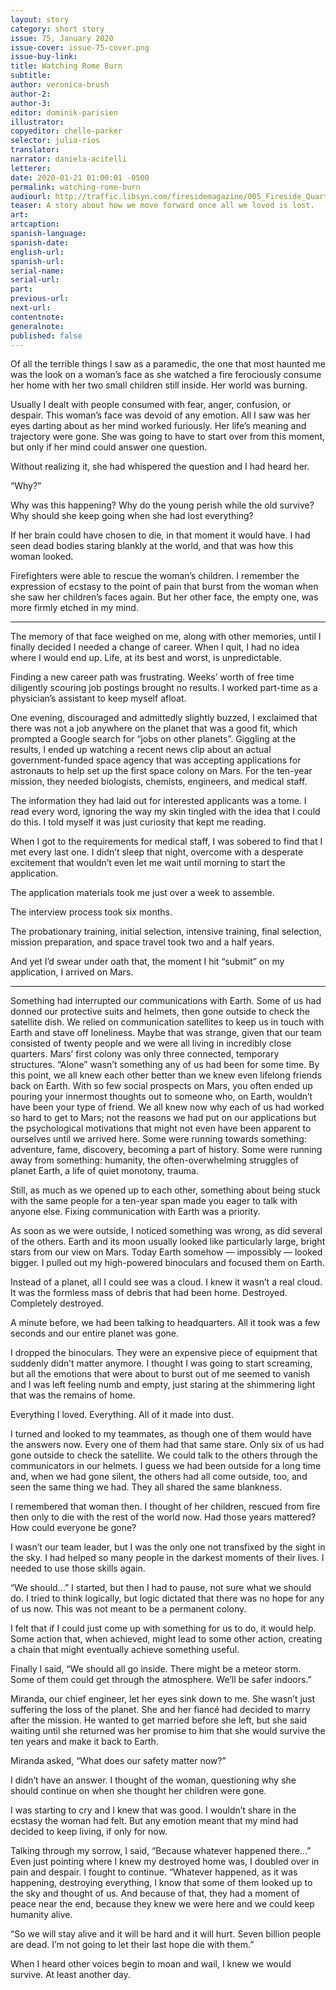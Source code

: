 ```yaml
---
layout: story
category: short story
issue: 75, January 2020
issue-cover: issue-75-cover.png
issue-buy-link:
title: Watching Rome Burn
subtitle:
author: veronica-brush
author-2:
author-3:
editor: dominik-parisien
illustrator:
copyeditor: chelle-parker
selector: julia-rios
translator:
narrator: daniela-acitelli
letterer:
date: 2020-01-21 01:00:01 -0500
permalink: watching-rome-burn
audiourl: http://traffic.libsyn.com/firesidemagazine/005_Fireside_Quarterly_Watching_Rome_Burn.mp3
teaser: A story about how we move forward once all we loved is lost.
art:
artcaption:
spanish-language:
spanish-date:
english-url:
spanish-url:
serial-name:
serial-url:
part:
previous-url:
next-url:
contentnote:
generalnote:
published: false
---
```

Of all the terrible things I saw as a paramedic, the one that most haunted me was the look on a woman’s face as she watched a fire ferociously consume her home with her two small children still inside. Her world was burning.

Usually I dealt with people consumed with fear, anger, confusion, or despair. This woman’s face was devoid of any emotion. All I saw was her eyes darting about as her mind worked furiously. Her life’s meaning and trajectory were gone. She was going to have to start over from this moment, but only if her mind could answer one question.

Without realizing it, she had whispered the question and I had heard her.

“Why?”

Why was this happening? Why do the young perish while the old survive? Why should she keep going when she had lost everything?

If her brain could have chosen to die, in that moment it would have. I had seen dead bodies staring blankly at the world, and that was how this woman looked.

Firefighters were able to rescue the woman’s children. I remember the expression of ecstasy to the point of pain that burst from the woman when she saw her children’s faces again. But her other face, the empty one, was more firmly etched in my mind.



----



The memory of that face weighed on me, along with other memories, until I finally decided I needed a change of career. When I quit, I had no idea where I would end up. Life, at its best and worst, is unpredictable.

Finding a new career path was frustrating. Weeks’ worth of free time diligently scouring job postings brought no results. I worked part-time as a physician’s assistant to keep myself afloat.

One evening, discouraged and admittedly slightly buzzed, I exclaimed that there was not a job anywhere on the planet that was a good fit, which prompted a Google search for “jobs on other planets”. Giggling at the results, I ended up watching a recent news clip about an actual government-funded space agency that was accepting applications for astronauts to help set up the first space colony on Mars. For the ten-year mission, they needed biologists, chemists, engineers, and medical staff.

The information they had laid out for interested applicants was a tome. I read every word, ignoring the way my skin tingled with the idea that I could do this. I told myself it was just curiosity that kept me reading.

When I got to the requirements for medical staff, I was sobered to find that I met every last one. I didn’t sleep that night, overcome with a desperate excitement that wouldn’t even let me wait until morning to start the application.

The application materials took me just over a week to assemble.

The interview process took six months.

The probationary training, initial selection, intensive training, final selection, mission preparation, and space travel took two and a half years.

And yet I’d swear under oath that, the moment I hit “submit” on my application, I arrived on Mars.



----



Something had interrupted our communications with Earth. Some of us had donned our protective suits and helmets, then gone outside to check the satellite dish. We relied on communication satellites to keep us in touch with Earth and stave off loneliness. Maybe that was strange, given that our team consisted of twenty people and we were all living in incredibly close quarters. Mars’ first colony was only three connected, temporary structures. “Alone” wasn’t something any of us had been for some time. By this point, we all knew each other better than we knew even lifelong friends back on Earth. With so few social prospects on Mars, you often ended up pouring your innermost thoughts out to someone who, on Earth, wouldn’t have been your type of friend. We all knew now why each of us had worked so hard to get to Mars; not the reasons we had put on our applications but the psychological motivations that might not even have been apparent to ourselves until we arrived here. Some were running towards something: adventure, fame, discovery, becoming a part of history. Some were running away from something: humanity, the often-overwhelming struggles of planet Earth, a life of quiet monotony, trauma.

Still, as much as we opened up to each other, something about being stuck with the same people for a ten-year span made you eager to talk with anyone else. Fixing communication with Earth was a priority.

As soon as we were outside, I noticed something was wrong, as did several of the others. Earth and its moon usually looked like particularly large, bright stars from our view on Mars. Today Earth somehow — impossibly — looked bigger. I pulled out my high-powered binoculars and focused them on Earth.

Instead of a planet, all I could see was a cloud. I knew it wasn’t a real cloud. It was the formless mass of debris that had been home. Destroyed. Completely destroyed.

A minute before, we had been talking to headquarters. All it took was a few seconds and our entire planet was gone.

I dropped the binoculars. They were an expensive piece of equipment that suddenly didn’t matter anymore. I thought I was going to start screaming, but all the emotions that were about to burst out of me seemed to vanish and I was left feeling numb and empty, just staring at the shimmering light that was the remains of home.

Everything I loved. Everything. All of it made into dust.

I turned and looked to my teammates, as though one of them would have the answers now. Every one of them had that same stare. Only six of us had gone outside to check the satellite. We could talk to the others through the communicators in our helmets. I guess we had been outside for a long time and, when we had gone silent, the others had all come outside, too, and seen the same thing we had. They all shared the same blankness.

I remembered that woman then. I thought of her children, rescued from fire then only to die with the rest of the world now. Had those years mattered? How could everyone be gone?

I wasn’t our team leader, but I was the only one not transfixed by the sight in the sky. I had helped so many people in the darkest moments of their lives. I needed to use those skills again.

“We should...” I started, but then I had to pause, not sure what we should do. I tried to think logically, but logic dictated that there was no hope for any of us now. This was not meant to be a permanent colony.

I felt that if I could just come up with something for us to do, it would help. Some action that, when achieved, might lead to some other action, creating a chain that might eventually achieve something useful.

Finally I said, “We should all go inside. There might be a meteor storm. Some of them could get through the atmosphere. We’ll be safer indoors.”

Miranda, our chief engineer, let her eyes sink down to me. She wasn’t just suffering the loss of the planet. She and her fiancé had decided to marry after the mission. He wanted to get married before she left, but she said waiting until she returned was her promise to him that she would survive the ten years and make it back to Earth.

Miranda asked, “What does our safety matter now?”

I didn’t have an answer. I thought of the woman, questioning why she should continue on when she thought her children were gone.

I was starting to cry and I knew that was good. I wouldn’t share in the ecstasy the woman had felt. But any emotion meant that my mind had decided to keep living, if only for now.

Talking through my sorrow, I said, “Because whatever happened there...” Even just pointing where I knew my destroyed home was, I doubled over in pain and despair. I fought to continue. “Whatever happened, as it was happening, destroying everything, I know that some of them looked up to the sky and thought of us. And because of that, they had a moment of peace near the end, because they knew we were here and we could keep humanity alive.

“So we will stay alive and it will be hard and it will hurt. Seven billion people are dead. I’m not going to let their last hope die with them.”

When I heard other voices begin to moan and wail, I knew we would survive. At least another day.
